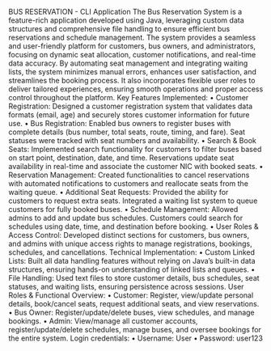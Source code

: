 BUS RESERVATION - CLI Application 
The Bus Reservation System is a feature-rich application developed using Java, leveraging custom data 
structures and comprehensive file handling to ensure efficient bus reservations and schedule management. The 
system provides a seamless and user-friendly platform for customers, bus owners, and administrators, focusing 
on dynamic seat allocation, customer notifications, and real-time data accuracy. By automating seat 
management and integrating waiting lists, the system minimizes manual errors, enhances user satisfaction, and 
streamlines the booking process. It also incorporates flexible user roles to deliver tailored experiences, ensuring 
smooth operations and proper access control throughout the platform. 
Key Features Implemented: 
• Customer Registration: Designed a customer registration system that validates data formats (email, 
age) and securely stores customer information for future use. 
• Bus Registration: Enabled bus owners to register buses with complete details (bus number, total seats, 
route, timing, and fare). Seat statuses were tracked with seat numbers and availability. 
• Search & Book Seats: Implemented search functionality for customers to filter buses based on start 
point, destination, date, and time. Reservations update seat availability in real-time and associate the 
customer NIC with booked seats. 
• Reservation Management: Created functionalities to cancel reservations with automated notifications 
to customers and reallocate seats from the waiting queue. 
• Additional Seat Requests: Provided the ability for customers to request extra seats. Integrated a 
waiting list system to queue customers for fully booked buses. 
• Schedule Management: Allowed admins to add and update bus schedules. Customers could search for 
schedules using date, time, and destination before booking. 
• User Roles & Access Control: Developed distinct sections for customers, bus owners, and admins 
with unique access rights to manage registrations, bookings, schedules, and cancellations. 
Technical Implementation: 
• Custom Linked Lists: Built all data handling features without relying on Java’s built-in data 
structures, ensuring hands-on understanding of linked lists and queues. 
• File Handling: Used text files to store customer details, bus schedules, seat statuses, and waiting lists, 
ensuring persistence across sessions. 
User Roles & Functional Overview: 
• Customer: Register, view/update personal details, book/cancel seats, request additional seats, and view 
reservations. 
• Bus Owner: Register/update/delete buses, view schedules, and manage bookings. 
• Admin: View/manage all customer accounts, register/update/delete schedules, manage buses, and 
oversee bookings for the entire system. 
Login credentials: 
• Username: User 
• Password: user123
